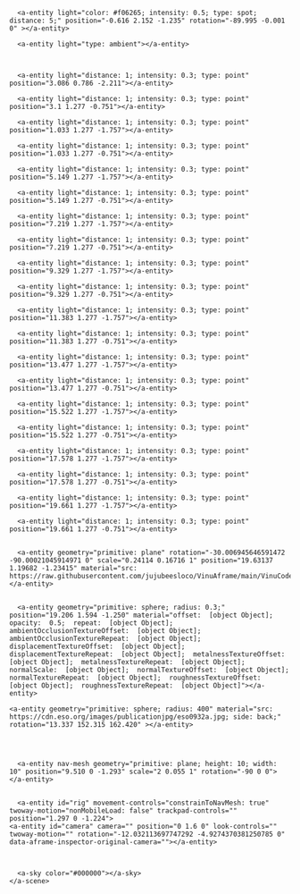 <html>
  <head>
    <script src="https://aframe.io/releases/1.3.0/aframe.min.js"></script>
    <script src="https://cdn.jsdelivr.net/gh/donmccurdy/aframe-extras@v6.1.1/dist/aframe-extras.min.js"></script>
    <script src="https://rawgit.com/Ctrl-Alt-Zen/aframe-mobile-controls/master/components/twoway-motion/twoway-motion.js"></script>
    <script src="https://raw.githubusercontent.com/n5ro/aframe-extras/master/dist/aframe-extras.misc.min.js"></script>
    <script src="https://cdn.jsdelivr.net/gh/n5ro/aframe-physics-system@v$npm_package_version/dist/aframe-physics-system.min.js"></script>
    <script src="http://supereggbert.github.io/aframe-aobake-component/dist/build.js"></script>
        <script src="https://unpkg.com/aframe-particle-system-component@1.0.x/dist/aframe-particle-system-component.min.js"></script>
      <script src="https://unpkg.com/aframe-sprite-particles-component@^0.5.0/aframe-sprite-particles-component.js"></script>
    <script src="https://raw.githubusercontent.com/AdaRoseCannon/aframe-xr-boilerplate/glitch/simple-navmesh-constraint.js"></script>
    <script src="https://threejs.org/examples/js/deprecated/Geometry.js"></script>

   </head>
  <body>
    <a-scene>
     
      
      <a-entity light="color: #f06265; intensity: 0.5; type: spot; distance: 5;" position="-0.616 2.152 -1.235" rotation="-89.995 -0.001 0" ></a-entity>
      
      <a-entity light="type: ambient"></a-entity>
 
     
      
      <a-entity light="distance: 1; intensity: 0.3; type: point" position="3.086 0.786 -2.211"></a-entity>
      
    

      
      
<a-entity gltf-model="https://raw.githubusercontent.com/jujubeesloco/VinuAframe/master/vinustation.glb" position="0.35381 0.7 -1.71235" shadow="receive: true; cast: true" scale="3 3 3"></a-entity>
      
     
<a-entity light="distance: 1; intensity: 0.3; type: point" position="3.1 1.277 -1.757"></a-entity>
      
      <a-entity light="distance: 1; intensity: 0.3; type: point" position="3.1 1.277 -0.751"></a-entity>
      
      <a-entity light="distance: 1; intensity: 0.3; type: point" position="1.033 1.277 -1.757"></a-entity>
      
      <a-entity light="distance: 1; intensity: 0.3; type: point" position="1.033 1.277 -0.751"></a-entity>
      
      <a-entity light="distance: 1; intensity: 0.3; type: point" position="5.149 1.277 -1.757"></a-entity>
      
      <a-entity light="distance: 1; intensity: 0.3; type: point" position="5.149 1.277 -0.751"></a-entity>
      
      <a-entity light="distance: 1; intensity: 0.3; type: point" position="7.219 1.277 -1.757"></a-entity>
      
      <a-entity light="distance: 1; intensity: 0.3; type: point" position="7.219 1.277 -0.751"></a-entity>
      
      <a-entity light="distance: 1; intensity: 0.3; type: point" position="9.329 1.277 -1.757"></a-entity>
      
      <a-entity light="distance: 1; intensity: 0.3; type: point" position="9.329 1.277 -0.751"></a-entity>
      
      <a-entity light="distance: 1; intensity: 0.3; type: point" position="11.383 1.277 -1.757"></a-entity>
      
      <a-entity light="distance: 1; intensity: 0.3; type: point" position="11.383 1.277 -0.751"></a-entity>
      
      <a-entity light="distance: 1; intensity: 0.3; type: point" position="13.477 1.277 -1.757"></a-entity>
      
      <a-entity light="distance: 1; intensity: 0.3; type: point" position="13.477 1.277 -0.751"></a-entity>
      
      <a-entity light="distance: 1; intensity: 0.3; type: point" position="15.522 1.277 -1.757"></a-entity>
      
      <a-entity light="distance: 1; intensity: 0.3; type: point" position="15.522 1.277 -0.751"></a-entity>
      
      <a-entity light="distance: 1; intensity: 0.3; type: point" position="17.578 1.277 -1.757"></a-entity>
      
      <a-entity light="distance: 1; intensity: 0.3; type: point" position="17.578 1.277 -0.751"></a-entity>
      
      <a-entity light="distance: 1; intensity: 0.3; type: point" position="19.661 1.277 -1.757"></a-entity>
      
      <a-entity light="distance: 1; intensity: 0.3; type: point" position="19.661 1.277 -0.751"></a-entity>
      
      
      <a-entity geometry="primitive: plane" rotation="-30.006945646591472 -90.00021045914971 0" scale="0.24114 0.16716 1" position="19.63137 1.19682 -1.23415" material="src: https://raw.githubusercontent.com/jujubeesloco/VinuAframe/main/VinuCode.mp4"></a-entity>
      

      <a-entity geometry="primitive: sphere; radius: 0.3;" position="19.206 1.594 -1.250" material="offset:  [object Object];  opacity:  0.5;  repeat:  [object Object];  ambientOcclusionTextureOffset:  [object Object];  ambientOcclusionTextureRepeat:  [object Object];  displacementTextureOffset:  [object Object];  displacementTextureRepeat:  [object Object];  metalnessTextureOffset:  [object Object];  metalnessTextureRepeat:  [object Object];  normalScale:  [object Object];  normalTextureOffset:  [object Object];  normalTextureRepeat:  [object Object];  roughnessTextureOffset:  [object Object];  roughnessTextureRepeat:  [object Object]"></a-entity>
      
    <a-entity geometry="primitive: sphere; radius: 400" material="src: https://cdn.eso.org/images/publicationjpg/eso0932a.jpg; side: back;" rotation="13.337 152.315 162.420" ></a-entity>
      
      
      
      
      <a-entity nav-mesh geometry="primitive: plane; height: 10; width: 10" position="9.510 0 -1.293" scale="2 0.055 1" rotation="-90 0 0"></a-entity>
     
    
      <a-entity id="rig" movement-controls="constrainToNavMesh: true" twoway-motion="nonMobileLoad: false" trackpad-controls="" position="1.297 0 -1.224">
    <a-entity id="camera" camera="" position="0 1.6 0" look-controls="" twoway-motion="" rotation="-12.032113697747292 -4.9274370381250785 0" data-aframe-inspector-original-camera=""></a-entity>

      
     
      <a-sky color="#000000"></a-sky>
    </a-scene>
  </body>
</html>
